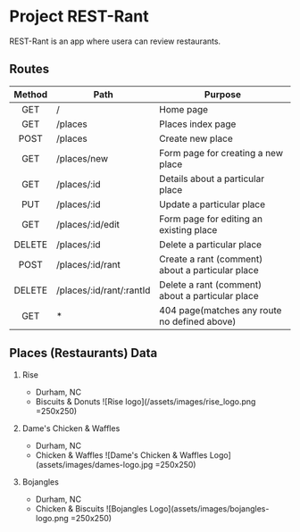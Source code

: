 # Project REST-Rant

REST-Rant is an app where usera can review restaurants.

## Routes
| **Method** | **Path** | **Purpose** |
| :---: | --- | --- |
| GET | / | Home page |
| GET | /places | Places index page |
| POST | /places | Create new place |
| GET | /places/new | Form page for creating a new place |
| GET | /places/:id | Details about a particular place |
| PUT | /places/:id | Update a particular place |
| GET | /places/:id/edit | Form page for editing an existing place |
| DELETE | /places/:id | Delete a particular place |
| POST | /places/:id/rant | Create a rant (comment) about a particular place |
| DELETE | /places/:id/rant/:rantId | Delete a rant (comment) about a particular place |
| GET | * | 404 page(matches any route no defined above) |

## Places (Restaurants) Data

1. Rise
    - Durham, NC
    - Biscuits & Donuts
    ![Rise logo](/assets/images/rise_logo.png =250x250)

2. Dame's Chicken & Waffles
    - Durham, NC
    - Chicken & Waffles
    ![Dame's Chicken & Waffles Logo](assets/images/dames-logo.jpg =250x250)

3. Bojangles
    - Durham, NC
    - Chicken & Biscuits
    ![Bojangles Logo](assets/images/bojangles-logo.png =250x250)
